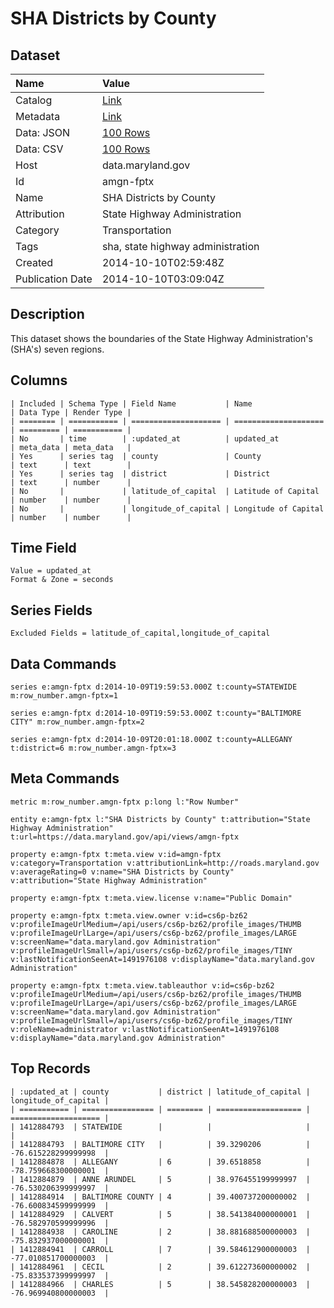 # SHA Districts by County

## Dataset

| Name | Value |
| :--- | :---- |
| Catalog | [Link](https://catalog.data.gov/dataset/sha-districts-by-county-071db) |
| Metadata | [Link](https://data.maryland.gov/api/views/amgn-fptx) |
| Data: JSON | [100 Rows](https://data.maryland.gov/api/views/amgn-fptx/rows.json?max_rows=100) |
| Data: CSV | [100 Rows](https://data.maryland.gov/api/views/amgn-fptx/rows.csv?max_rows=100) |
| Host | data.maryland.gov |
| Id | amgn-fptx |
| Name | SHA Districts by County |
| Attribution | State Highway Administration |
| Category | Transportation |
| Tags | sha, state highway administration |
| Created | 2014-10-10T02:59:48Z |
| Publication Date | 2014-10-10T03:09:04Z |

## Description

This dataset shows the boundaries of the State Highway Administration's (SHA's) seven regions.

## Columns

```ls
| Included | Schema Type | Field Name           | Name                 | Data Type | Render Type |
| ======== | =========== | ==================== | ==================== | ========= | =========== |
| No       | time        | :updated_at          | updated_at           | meta_data | meta_data   |
| Yes      | series tag  | county               | County               | text      | text        |
| Yes      | series tag  | district             | District             | text      | number      |
| No       |             | latitude_of_capital  | Latitude of Capital  | number    | number      |
| No       |             | longitude_of_capital | Longitude of Capital | number    | number      |
```

## Time Field

```ls
Value = updated_at
Format & Zone = seconds
```

## Series Fields

```ls
Excluded Fields = latitude_of_capital,longitude_of_capital
```

## Data Commands

```ls
series e:amgn-fptx d:2014-10-09T19:59:53.000Z t:county=STATEWIDE m:row_number.amgn-fptx=1

series e:amgn-fptx d:2014-10-09T19:59:53.000Z t:county="BALTIMORE CITY" m:row_number.amgn-fptx=2

series e:amgn-fptx d:2014-10-09T20:01:18.000Z t:county=ALLEGANY t:district=6 m:row_number.amgn-fptx=3
```

## Meta Commands

```ls
metric m:row_number.amgn-fptx p:long l:"Row Number"

entity e:amgn-fptx l:"SHA Districts by County" t:attribution="State Highway Administration" t:url=https://data.maryland.gov/api/views/amgn-fptx

property e:amgn-fptx t:meta.view v:id=amgn-fptx v:category=Transportation v:attributionLink=http://roads.maryland.gov v:averageRating=0 v:name="SHA Districts by County" v:attribution="State Highway Administration"

property e:amgn-fptx t:meta.view.license v:name="Public Domain"

property e:amgn-fptx t:meta.view.owner v:id=cs6p-bz62 v:profileImageUrlMedium=/api/users/cs6p-bz62/profile_images/THUMB v:profileImageUrlLarge=/api/users/cs6p-bz62/profile_images/LARGE v:screenName="data.maryland.gov Administration" v:profileImageUrlSmall=/api/users/cs6p-bz62/profile_images/TINY v:lastNotificationSeenAt=1491976108 v:displayName="data.maryland.gov Administration"

property e:amgn-fptx t:meta.view.tableauthor v:id=cs6p-bz62 v:profileImageUrlMedium=/api/users/cs6p-bz62/profile_images/THUMB v:profileImageUrlLarge=/api/users/cs6p-bz62/profile_images/LARGE v:screenName="data.maryland.gov Administration" v:profileImageUrlSmall=/api/users/cs6p-bz62/profile_images/TINY v:roleName=administrator v:lastNotificationSeenAt=1491976108 v:displayName="data.maryland.gov Administration"
```

## Top Records

```ls
| :updated_at | county           | district | latitude_of_capital | longitude_of_capital | 
| =========== | ================ | ======== | =================== | ==================== | 
| 1412884793  | STATEWIDE        |          |                     |                      | 
| 1412884793  | BALTIMORE CITY   |          | 39.3290206          | -76.615228299999998  | 
| 1412884878  | ALLEGANY         | 6        | 39.6518858          | -78.759668300000001  | 
| 1412884879  | ANNE ARUNDEL     | 5        | 38.976455199999997  | -76.530206399999997  | 
| 1412884914  | BALTIMORE COUNTY | 4        | 39.400737200000002  | -76.600834599999999  | 
| 1412884929  | CALVERT          | 5        | 38.541384000000001  | -76.582970599999996  | 
| 1412884938  | CAROLINE         | 2        | 38.881688500000003  | -75.832937000000001  | 
| 1412884941  | CARROLL          | 7        | 39.584612900000003  | -77.010851700000003  | 
| 1412884961  | CECIL            | 2        | 39.612273600000002  | -75.833537399999997  | 
| 1412884966  | CHARLES          | 5        | 38.545828200000003  | -76.969940800000003  | 
```